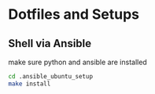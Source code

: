 # Dotfiles and Setups


## Shell via Ansible
make sure python and ansible are installed

```bash
cd .ansible_ubuntu_setup
make install 
```



